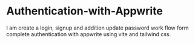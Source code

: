 # Authentication-with-Appwrite
 I am create a login, signup and addition update password work flow form complete authentication with appwrite using vite and tailwind css.
